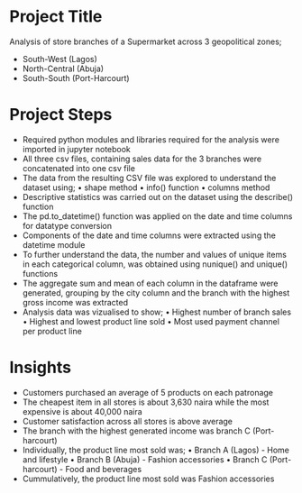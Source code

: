 

# Project Title
Analysis of store branches of a Supermarket across 3 geopolitical zones; 
* South-West (Lagos)
* North-Central (Abuja)
* South-South (Port-Harcourt)


# Project Steps
* Required python modules and libraries required for the analysis were imported in jupyter notebook
* All three csv files, containing sales data for the 3 branches were concatenated into one csv file
* The data from the resulting CSV file was explored to understand the dataset using;
	• shape method
	• info() function
	• columns method
* Descriptive statistics was carried out on the dataset using the describe() function
* The pd.to_datetime() function was applied on the date and time columns for datatype conversion
* Components of the date and time columns were extracted using the datetime module	 
* To further understand the data, the number and values of unique items in each categorical column, was obtained using nunique() and unique() functions
* The aggregate sum and mean of each column in the dataframe were generated, grouping by the city column and the branch with the highest gross income was extracted
* Analysis data was vizualised to show;
	• Highest number of branch sales
	• Highest and lowest product line sold
	• Most used payment channel per product line


# Insights
* Customers purchased an average of 5 products on each patronage
* The cheapest item in all stores is about 3,630 naira while the most expensive is about 40,000 naira
* Customer satisfaction across all stores is above average
* The branch with the highest generated income was branch C (Port-harcourt)
* Individually, the product line most sold was;
	• Branch A (Lagos) - Home and lifestyle
	• Branch B (Abuja) - Fashion accessories
	• Branch C (Port-harcourt) - Food and beverages
* Cummulatively, the product line most sold was Fashion accessories

